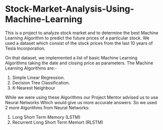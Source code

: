 # Stock-Market-Analysis-Using-Machine-Learning
This is a project to analyze stock market and to determine the best Machine Learning Algorithm to predict the future prices of a particular stock.
We used a dataset which consist of the stock prices from the last 10 years of Tesla Incorporation.

On that dataset, we implemented a list of basic Machine Learning Algorithms taking the date and closing price as parameters.
The Machine Learning Algorithms are:-
1. Simple Linear Regression.
2. Decision Tree Classification.
3. K-Nearest Neighbour

While we were using these Algorithms our Project Mentor advised us to use Neural Networks Which would give us more accurate answers. 
So we used 2 more Algorithms from Neural Networks:
1. Long Short Term Memory (LSTM)
2. Recurrent Long Short Term Memort (RLSTM)
